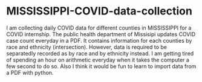# MISSISSIPPI-COVID-data-collection
I am collecting daily COVID data for different counties in MISSISSIPPI for a COVID internship. The public health department of Missisipi updates COVID case count everyday in a PDF. It contains information for each counties by race and ethnicity (intersection). However, data is required to be separatedly recorded as by race and by ethnicity instead.
I am getting tired of spending an hour on arithmetic everyday when it takes the computer a few second to do so. Also I think it would be fun to learn to import data from a PDF with python. 
